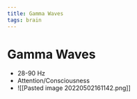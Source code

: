 ```yaml
---
title: Gamma Waves
tags: brain
---
```


# Gamma Waves
- 28-90 Hz
- Attention/Consciousness
- ![[Pasted image 20220502161142.png]]










































